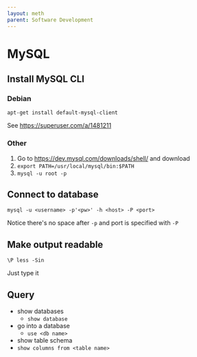 ```yaml
---
layout: meth
parent: Software Development
---
```


# MySQL

## Install MySQL CLI

### Debian

```
apt-get install default-mysql-client
```

See <https://superuser.com/a/1481211>

### Other

1. Go to  <https://dev.mysql.com/downloads/shell/> and download
2. `export PATH=/usr/local/mysql/bin:$PATH`
3. `mysql -u root -p`

## Connect to database

```
mysql -u <username> -p'<pw>' -h <host> -P <port>
```

Notice there's no space after `-p` and port is specified with `-P`

## Make output readable

```
\P less -Sin
```

Just type it

## Query

- show databases
	- `show database`
- go into a database
	- `use <db name>`
- show table schema
- `show columns from <table name>`